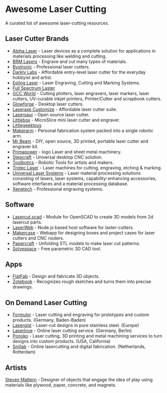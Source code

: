 # Awesome Laser Cutting

A curated list of awesome laser-cutting resources.


## Laser Cutter Brands

- [Alpha Laser] - Laser devices as a complete solution
    for applications in materials processing like welding and cutting.
- [BRM Lasers] - Engrave and cut many types of materials.
- [Bystronic] - Professional laser cutters.
- [Darkly Labs] - Affordable entry-level laser cutter
    for the everyday hobbyist and artist.
- [Epilog Laser] - Laser Engraving, Cutting and Marking Systems.
- [Full Spectrum Laster]
- [GCC World] - Cutting plotters, laser engravers, laser markers, laser cutters,
    UV-curable inkjet printers, Printer/Cutter and scrapbook cutters.
- [Glowforge] - Desktop laser cutters.
- [Laseraxe Customize] - Affordable laser cutter suite.
- [Lasersaur] - Open source laser cutter.
- [Littlebox] - MicroSlice mini laser cutter and engraver.
- [Littlegeektoys]
- [Makerarm] - Personal fabrication system packed into a single robotic arm.
- [Mr Beam] - DIY, open source, 3D printed, portable laser cutter and
    engraver kit.
- [Primapower] - logo Laser and sheet metal machinery.
- [Stepcraft] - Universal desktop CNC solution.
- [Toolbotics] - Robotic Tools for artists and makers.
- [Trotec Laser] - Laser machines for cutting, engraving, etching & marking.
- [Universal Laser Systems] - Laser material processing solutions
    consisting of lasers, laser systems, capability-enhancing accessories,
    software interfaces and a material processing database.
- [Xenetech] - Professional engraving systems.

[Alpha Laser]: http://alphalaser.de
[BRM Lasers]: http://brmlasers.eu
[Bystronic]: http://www.bystronic.de/de/produkte/laserschneidsysteme
[Darkly Labs]: https://darklylabs.com
[Epilog Laser]: https://epiloglaser.com
[Full Spectrum Laster]: http://fslaser.com
[GCC World]: http://gccworld.com
[Glowforge]: https://glowforge.com
[Laseraxe Customize]: http://www.laseraxe-customize.com
[Lasersaur]: http://lasersaur.com
[Littlebox]: http://thelittlebox.co
[Littlegeektoys]: http://littlegeektoys.com
[Makerarm]: http://makerarm.com
[Mr Beam]: http://mr-beam.org
[Primapower]: http://primapower.com
[Stepcraft]: https://stepcraft.us
[Toolbotics]: http://toolbotics.com
[Trotec Laser]: http://troteclaser.com
[Universal Laser Systems]: http://ulsinc.com
[Xenetech]: http://xenetech.com


## Software

- [Lasercut.scad] - Module for OpenSCAD
    to create 3D models from 2d lasercut parts.
- [LaserWeb] - Node.js based host software for laster-cutters.
- [Makercase] - Webapp for designing boxes and project cases
    for laser cutters and CNC routers.
- [Papercraft] - Unfolding STL models to make laser cut patterns.
- [Solvespace] - Free parametric 3D CAD tool.

[Lasercut.scad]: https://github.com/bmsleight/lasercut
[LaserWeb]: https://github.com/openhardwarecoza/LaserWeb
[Makercase]: https://www.makercase.com
[Papercraft]: https://github.com/osresearch/papercraft
[Solvespace]: http://solvespace.com


## Apps

- [FlatFab] - Design and fabricate 3D objects.
- [Zotebook] - Recognizes rough sketches and turns them into precise drawings.

[FlatFab]: http://flatfab.com
[Zotebook]: https://zotebook.io


## On Demand Laser Cutting

- [Formulor] - Laser cutting and engraving for prototypes and custom products.
    (Germany, Baden-Baden)
- [Lasergist] - Laser-cut designs in pure stainless steel. (Europe)
- [Laserlove] - Online laser cutting service. (Germany, Berlin)
- [Ponoko] - Laser cutting, 3D printing and metal machining services
    to turn designs into custom products. (USA, California)
- [Snijlab] - Online lasercutting and digital fabrication.
    (Netherlands, Rotterdam)

[Formulor]: https://www.formulor.de
[Lasergist]: http://lasergist.com
[Laserlove]: https://laserlove.com
[Ponoko]: https://ponoko.com
[Snijlab]: https://snijlab.nl


## Artists

[Steven Mattern] - Designer of objects that engage the idea of play
    using materials like plywood, paper, concrete, and magnets.

[Steven Mattern]: http://stevenmattern.com
